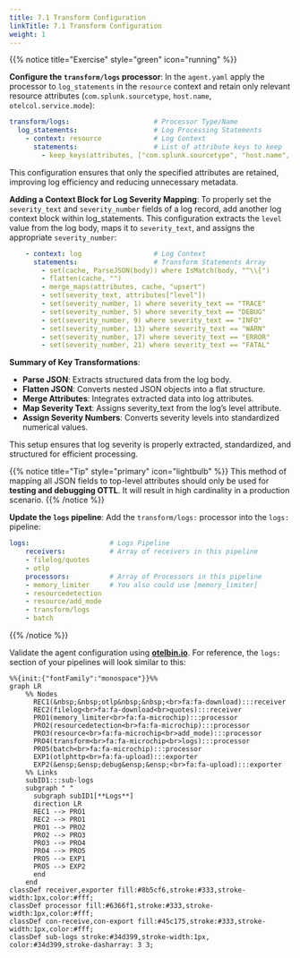 ```yaml
---
title: 7.1 Transform Configuration
linkTitle: 7.1 Transform Configuration
weight: 1
---
```


{{% notice title="Exercise" style="green" icon="running" %}}

**Configure the `transform/logs` processor**: In the `agent.yaml` apply the processor to `log_statements` in the `resource` context and retain only relevant resource attributes (`com.splunk.sourcetype`, `host.name`, `otelcol.service.mode`):

```yaml
transform/logs:                     # Processor Type/Name
  log_statements:                   # Log Processing Statements
    - context: resource             # Log Context
      statements:                   # List of attribute keys to keep
        - keep_keys(attributes, ["com.splunk.sourcetype", "host.name", "otelcol.service.mode"])
```

This configuration ensures that only the specified attributes are retained, improving log efficiency and reducing unnecessary metadata.

**Adding a Context Block for Log Severity Mapping**: To properly set the `severity_text` and `severity_number` fields of a log record, add another log context block within log_statements. This configuration extracts the `level` value from the log body, maps it to `severity_text`, and assigns the appropriate `severity_number`:

```yaml
    - context: log                  # Log Context
      statements:                   # Transform Statements Array
        - set(cache, ParseJSON(body)) where IsMatch(body, "^\\{")
        - flatten(cache, "")        
        - merge_maps(attributes, cache, "upsert")
        - set(severity_text, attributes["level"])
        - set(severity_number, 1) where severity_text == "TRACE"
        - set(severity_number, 5) where severity_text == "DEBUG"
        - set(severity_number, 9) where severity_text == "INFO"
        - set(severity_number, 13) where severity_text == "WARN"
        - set(severity_number, 17) where severity_text == "ERROR"
        - set(severity_number, 21) where severity_text == "FATAL"
```

**Summary of Key Transformations**:

- **Parse JSON**: Extracts structured data from the log body.
- **Flatten JSON**: Converts nested JSON objects into a flat structure.
- **Merge Attributes**: Integrates extracted data into log attributes.
- **Map Severity Text**: Assigns severity_text from the log’s level attribute.
- **Assign Severity Numbers**: Converts severity levels into standardized numerical values.

This setup ensures that log severity is properly extracted, standardized, and structured for efficient processing.

{{% notice title="Tip" style="primary" icon="lightbulb" %}}
This method of mapping all JSON fields to top-level attributes should only be used for **testing and debugging OTTL**. It will result in high cardinality in a production scenario.
{{% /notice %}}

**Update the `logs` pipeline**: Add the `transform/logs:` processor into the `logs:` pipeline:

```yaml
logs:                    # Logs Pipeline
    receivers:           # Array of receivers in this pipeline
    - filelog/quotes
    - otlp
    processors:          # Array of Processors in this pipeline
    - memory_limiter     # You also could use [memory_limiter]
    - resourcedetection
    - resource/add_mode
    - transform/logs
    - batch
```

{{% /notice %}}

Validate the agent configuration using **[otelbin.io](https://www.otelbin.io/)**. For reference, the `logs:` section of your pipelines will look similar to this:

```mermaid
%%{init:{"fontFamily":"monospace"}}%%
graph LR
    %% Nodes
      REC1(&nbsp;&nbsp;otlp&nbsp;&nbsp;<br>fa:fa-download):::receiver
      REC2(filelog<br>fa:fa-download<br>quotes):::receiver
      PRO1(memory_limiter<br>fa:fa-microchip):::processor
      PRO2(resourcedetection<br>fa:fa-microchip):::processor
      PRO3(resource<br>fa:fa-microchip<br>add_mode):::processor
      PRO4(transform<br>fa:fa-microchip<br>logs):::processor
      PRO5(batch<br>fa:fa-microchip):::processor
      EXP1(otlphttp<br>fa:fa-upload):::exporter
      EXP2(&ensp;&ensp;debug&ensp;&ensp;<br>fa:fa-upload):::exporter
    %% Links
    subID1:::sub-logs
    subgraph " "
      subgraph subID1[**Logs**]
      direction LR
      REC1 --> PRO1
      REC2 --> PRO1
      PRO1 --> PRO2
      PRO2 --> PRO3
      PRO3 --> PRO4
      PRO4 --> PRO5
      PRO5 --> EXP1
      PRO5 --> EXP2
      end
    end
classDef receiver,exporter fill:#8b5cf6,stroke:#333,stroke-width:1px,color:#fff;
classDef processor fill:#6366f1,stroke:#333,stroke-width:1px,color:#fff;
classDef con-receive,con-export fill:#45c175,stroke:#333,stroke-width:1px,color:#fff;
classDef sub-logs stroke:#34d399,stroke-width:1px, color:#34d399,stroke-dasharray: 3 3;
```
